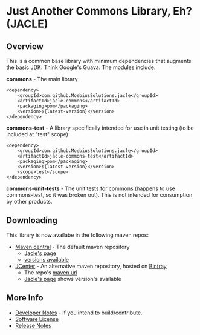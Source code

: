 # Just Another Commons Library, Eh? (JACLE)

## Overview

This is a common base library with minimum dependencies that augments the basic JDK. Think Google's Guava. The modules include:

__commons__ - The main library

    <dependency>
        <groupId>com.github.MoebiusSolutions.jacle</groupId>
        <artifactId>jacle-commons</artifactId>
        <packaging>pom</packaging>
        <version>${latest-version}</version>
    </dependency>

__commons-test__ - A library specifically intended for use in unit testing (to be included at "test" scope)

    <dependency>
        <groupId>com.github.MoebiusSolutions.jacle</groupId>
        <artifactId>jacle-commons-test</artifactId>
        <packaging>pom</packaging>
        <version>${latest-version}</version>
        <scope>test</scope>
    </dependency>

__commons-unit-tests__ - The unit tests for commons (happens to use commons-test, so it was broken out). This is not intended for consumption by other products.

## Downloading 

This library is now availabe in the following maven repos: 

* [Maven central](http://mvnrepository.com/) - The default maven repository
    * [Jacle's page](http://mvnrepository.com/artifact/com.github.MoebiusSolutions.jacle)
    * [versions available](http://mvnrepository.com/artifact/com.github.MoebiusSolutions.jacle/jacle-commons)
* [JCenter](https://bintray.com/bintray/jcenter) - An alternative maven repository, hosted on [Bintray](https://bintray.com) 
    * The repo's [maven url](http://jcenter.bintray.com/)
    * [Jacle's page](https://bintray.com/moebiussolutions/JACLE/jacle/view) shows version's available

## More Info

* [Developer Notes](developer-notes.md) - If you intend to build/contribute.
* [Software License](license.md)
* [Release Notes](release-notes.md)


